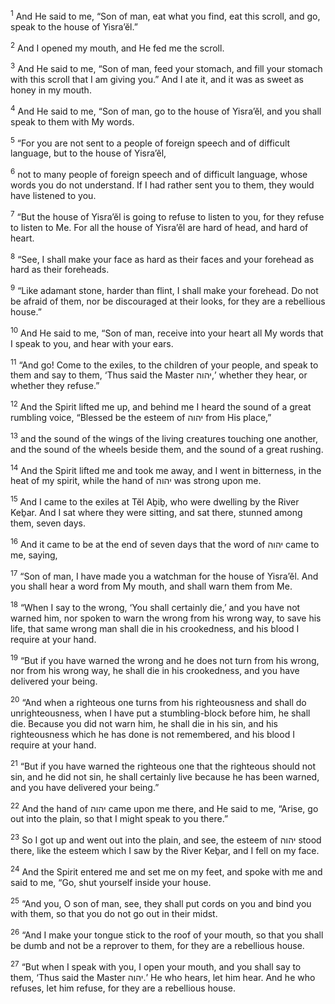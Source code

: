 <sup>1</sup> And He said to me, “Son of man, eat what you find, eat this scroll, and go, speak to the house of Yisra’ĕl.”

<sup>2</sup> And I opened my mouth, and He fed me the scroll.

<sup>3</sup> And He said to me, “Son of man, feed your stomach, and fill your stomach with this scroll that I am giving you.” And I ate it, and it was as sweet as honey in my mouth.

<sup>4</sup> And He said to me, “Son of man, go to the house of Yisra’ĕl, and you shall speak to them with My words.

<sup>5</sup> “For you are not sent to a people of foreign speech and of difficult language, but to the house of Yisra’ĕl,

<sup>6</sup> not to many people of foreign speech and of difficult language, whose words you do not understand. If I had rather sent you to them, they would have listened to you.

<sup>7</sup> “But the house of Yisra’ĕl is going to refuse to listen to you, for they refuse to listen to Me. For all the house of Yisra’ĕl are hard of head, and hard of heart.

<sup>8</sup> “See, I shall make your face as hard as their faces and your forehead as hard as their foreheads.

<sup>9</sup> “Like adamant stone, harder than flint, I shall make your forehead. Do not be afraid of them, nor be discouraged at their looks, for they are a rebellious house.”

<sup>10</sup> And He said to me, “Son of man, receive into your heart all My words that I speak to you, and hear with your ears.

<sup>11</sup> “And go! Come to the exiles, to the children of your people, and speak to them and say to them, ‘Thus said the Master יהוה,’ whether they hear, or whether they refuse.”

<sup>12</sup> And the Spirit lifted me up, and behind me I heard the sound of a great rumbling voice, “Blessed be the esteem of יהוה from His place,”

<sup>13</sup> and the sound of the wings of the living creatures touching one another, and the sound of the wheels beside them, and the sound of a great rushing.

<sup>14</sup> And the Spirit lifted me and took me away, and I went in bitterness, in the heat of my spirit, while the hand of יהוה was strong upon me.

<sup>15</sup> And I came to the exiles at Tĕl Aḇiḇ, who were dwelling by the River Keḇar. And I sat where they were sitting, and sat there, stunned among them, seven days.

<sup>16</sup> And it came to be at the end of seven days that the word of יהוה came to me, saying,

<sup>17</sup> “Son of man, I have made you a watchman for the house of Yisra’ĕl. And you shall hear a word from My mouth, and shall warn them from Me.

<sup>18</sup> “When I say to the wrong, ‘You shall certainly die,’ and you have not warned him, nor spoken to warn the wrong from his wrong way, to save his life, that same wrong man shall die in his crookedness, and his blood I require at your hand.

<sup>19</sup> “But if you have warned the wrong and he does not turn from his wrong, nor from his wrong way, he shall die in his crookedness, and you have delivered your being.

<sup>20</sup> “And when a righteous one turns from his righteousness and shall do unrighteousness, when I have put a stumbling-block before him, he shall die. Because you did not warn him, he shall die in his sin, and his righteousness which he has done is not remembered, and his blood I require at your hand.

<sup>21</sup> “But if you have warned the righteous one that the righteous should not sin, and he did not sin, he shall certainly live because he has been warned, and you have delivered your being.”

<sup>22</sup> And the hand of יהוה came upon me there, and He said to me, “Arise, go out into the plain, so that I might speak to you there.”

<sup>23</sup> So I got up and went out into the plain, and see, the esteem of יהוה stood there, like the esteem which I saw by the River Keḇar, and I fell on my face.

<sup>24</sup> And the Spirit entered me and set me on my feet, and spoke with me and said to me, “Go, shut yourself inside your house.

<sup>25</sup> “And you, O son of man, see, they shall put cords on you and bind you with them, so that you do not go out in their midst.

<sup>26</sup> “And I make your tongue stick to the roof of your mouth, so that you shall be dumb and not be a reprover to them, for they are a rebellious house.

<sup>27</sup> “But when I speak with you, I open your mouth, and you shall say to them, ‘Thus said the Master יהוה.’ He who hears, let him hear. And he who refuses, let him refuse, for they are a rebellious house.

